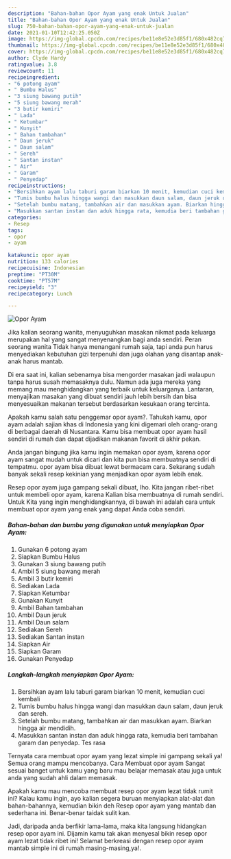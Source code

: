 ```yaml
---
description: "Bahan-bahan Opor Ayam yang enak Untuk Jualan"
title: "Bahan-bahan Opor Ayam yang enak Untuk Jualan"
slug: 750-bahan-bahan-opor-ayam-yang-enak-untuk-jualan
date: 2021-01-10T12:42:25.050Z
image: https://img-global.cpcdn.com/recipes/be11e8e52e3d85f1/680x482cq70/opor-ayam-foto-resep-utama.jpg
thumbnail: https://img-global.cpcdn.com/recipes/be11e8e52e3d85f1/680x482cq70/opor-ayam-foto-resep-utama.jpg
cover: https://img-global.cpcdn.com/recipes/be11e8e52e3d85f1/680x482cq70/opor-ayam-foto-resep-utama.jpg
author: Clyde Hardy
ratingvalue: 3.8
reviewcount: 11
recipeingredient:
- "6 potong ayam"
- " Bumbu Halus"
- "3 siung bawang putih"
- "5 siung bawang merah"
- "3 butir kemiri"
- " Lada"
- " Ketumbar"
- " Kunyit"
- " Bahan tambahan"
- " Daun jeruk"
- " Daun salam"
- " Sereh"
- " Santan instan"
- " Air"
- " Garam"
- " Penyedap"
recipeinstructions:
- "Bersihkan ayam lalu taburi garam biarkan 10 menit, kemudian cuci kembali"
- "Tumis bumbu halus hingga wangi dan masukkan daun salam, daun jeruk dan sereh."
- "Setelah bumbu matang, tambahkan air dan masukkan ayam. Biarkan hingga air mendidih."
- "Masukkan santan instan dan aduk hingga rata, kemudia beri tambahan garam dan penyedap. Tes rasa"
categories:
- Resep
tags:
- opor
- ayam

katakunci: opor ayam 
nutrition: 133 calories
recipecuisine: Indonesian
preptime: "PT30M"
cooktime: "PT57M"
recipeyield: "3"
recipecategory: Lunch

---
```



![Opor Ayam](https://img-global.cpcdn.com/recipes/be11e8e52e3d85f1/680x482cq70/opor-ayam-foto-resep-utama.jpg)

Jika kalian seorang wanita, menyuguhkan masakan nikmat pada keluarga merupakan hal yang sangat menyenangkan bagi anda sendiri. Peran seorang  wanita Tidak hanya menangani rumah saja, tapi anda pun harus menyediakan kebutuhan gizi terpenuhi dan juga olahan yang disantap anak-anak harus mantab.

Di era  saat ini, kalian sebenarnya bisa mengorder masakan jadi walaupun tanpa harus susah memasaknya dulu. Namun ada juga mereka yang memang mau menghidangkan yang terbaik untuk keluarganya. Lantaran, menyajikan masakan yang dibuat sendiri jauh lebih bersih dan bisa menyesuaikan makanan tersebut berdasarkan kesukaan orang tercinta. 



Apakah kamu salah satu penggemar opor ayam?. Tahukah kamu, opor ayam adalah sajian khas di Indonesia yang kini digemari oleh orang-orang di berbagai daerah di Nusantara. Kamu bisa membuat opor ayam hasil sendiri di rumah dan dapat dijadikan makanan favorit di akhir pekan.

Anda jangan bingung jika kamu ingin memakan opor ayam, karena opor ayam sangat mudah untuk dicari dan kita pun bisa membuatnya sendiri di tempatmu. opor ayam bisa dibuat lewat bermacam cara. Sekarang sudah banyak sekali resep kekinian yang menjadikan opor ayam lebih enak.

Resep opor ayam juga gampang sekali dibuat, lho. Kita jangan ribet-ribet untuk membeli opor ayam, karena Kalian bisa membuatnya di rumah sendiri. Untuk Kita yang ingin menghidangkannya, di bawah ini adalah cara untuk membuat opor ayam yang enak yang dapat Anda coba sendiri.

<!--inarticleads1-->

##### Bahan-bahan dan bumbu yang digunakan untuk menyiapkan Opor Ayam:

1. Gunakan 6 potong ayam
1. Siapkan  Bumbu Halus
1. Gunakan 3 siung bawang putih
1. Ambil 5 siung bawang merah
1. Ambil 3 butir kemiri
1. Sediakan  Lada
1. Siapkan  Ketumbar
1. Gunakan  Kunyit
1. Ambil  Bahan tambahan
1. Ambil  Daun jeruk
1. Ambil  Daun salam
1. Sediakan  Sereh
1. Sediakan  Santan instan
1. Siapkan  Air
1. Siapkan  Garam
1. Gunakan  Penyedap




<!--inarticleads2-->

##### Langkah-langkah menyiapkan Opor Ayam:

1. Bersihkan ayam lalu taburi garam biarkan 10 menit, kemudian cuci kembali
1. Tumis bumbu halus hingga wangi dan masukkan daun salam, daun jeruk dan sereh.
1. Setelah bumbu matang, tambahkan air dan masukkan ayam. Biarkan hingga air mendidih.
1. Masukkan santan instan dan aduk hingga rata, kemudia beri tambahan garam dan penyedap. Tes rasa




Ternyata cara membuat opor ayam yang lezat simple ini gampang sekali ya! Semua orang mampu mencobanya. Cara Membuat opor ayam Sangat sesuai banget untuk kamu yang baru mau belajar memasak atau juga untuk anda yang sudah ahli dalam memasak.

Apakah kamu mau mencoba membuat resep opor ayam lezat tidak rumit ini? Kalau kamu ingin, ayo kalian segera buruan menyiapkan alat-alat dan bahan-bahannya, kemudian bikin deh Resep opor ayam yang mantab dan sederhana ini. Benar-benar taidak sulit kan. 

Jadi, daripada anda berfikir lama-lama, maka kita langsung hidangkan resep opor ayam ini. Dijamin kamu tak akan menyesal bikin resep opor ayam lezat tidak ribet ini! Selamat berkreasi dengan resep opor ayam mantab simple ini di rumah masing-masing,ya!.

